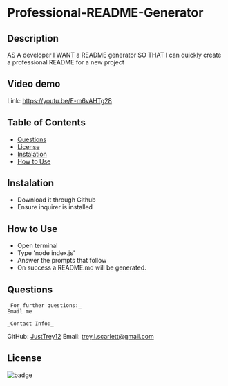 # Professional-README-Generator
 ## Description
  AS A developer I WANT a README generator SO THAT I can quickly create a professional README for a new project
  
  ## Video demo
   Link: https://youtu.be/E-m6vAHTg28
 
## Table of Contents
* [Questions](#questions)
* [License](#license)
* [Instalation](#instalation) 
* [How to Use](#how-to-use)  

## Instalation

* Download it through Github
* Ensure inquirer is installed

## How to Use
* Open terminal
* Type 'node index.js'
* Answer the prompts that follow
* On success a README.md will be generated.

 ## Questions
        
    _For further questions:_
    Email me
    
    _Contact Info:_
GitHub: [JustTrey12](https://github.com/JustTrey12)
Email: [trey.l.scarlett@gmail.com](mailto:trey.l.scarlett@gmail.com)
      
  ## License
![badge](https://img.shields.io/badge/license-MITLicense-brightorange)
    

